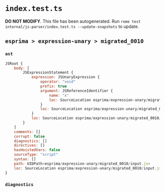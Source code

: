 # `index.test.ts`

**DO NOT MODIFY**. This file has been autogenerated. Run `rome test internal/js-parser/index.test.ts --update-snapshots` to update.

## `esprima > expression-unary > migrated_0010`

### `ast`

```javascript
JSRoot {
	body: [
		JSExpressionStatement {
			expression: JSUnaryExpression {
				operator: "void"
				prefix: true
				argument: JSReferenceIdentifier {
					name: "x"
					loc: SourceLocation esprima/expression-unary/migrated_0010/input.js 1:5-1:6 (x)
				}
				loc: SourceLocation esprima/expression-unary/migrated_0010/input.js 1:0-1:6
			}
			loc: SourceLocation esprima/expression-unary/migrated_0010/input.js 1:0-1:6
		}
	]
	comments: []
	corrupt: false
	diagnostics: []
	directives: []
	hasHoistedVars: false
	sourceType: "script"
	syntax: []
	path: UIDPath<esprima/expression-unary/migrated_0010/input.js>
	loc: SourceLocation esprima/expression-unary/migrated_0010/input.js 1:0-2:0
}
```

### `diagnostics`

```

```
